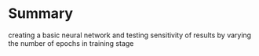 # Summary
creating a basic neural network and testing sensitivity of results by varying the number of epochs in training stage
